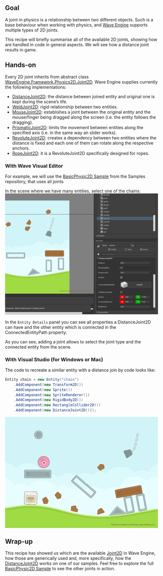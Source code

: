 ## Goal

A joint in physics is a relationship between two different objects. Such is a base behaviour when working with physics, and [Wave Engine](http://waveengine.net) supports multiple types of 2D joints.

This recipe will briefly summarise all of the available 2D joints, showing how are handled in code in general aspects. We will see how a distance joint results in game.

## Hands-on

Every 2D joint inherits from abstract class [WaveEngine.Framework.Physics2D.Joint2D](xref:WaveEngine.Framework.Physics2D.Joint2D`2). Wave Engine supplies currently the following implementations: 
 - [DistanceJoint2D](xref:WaveEngine.Framework.Physics2D.DistanceJoint2D): the distance between joined entity and original one is kept during the scene’s life.
 - [WeldJoint2D](xref:WaveEngine.Framework.Physics2D.WeldJoint2D): rigid relationship between two entities.
 - [MouseJoint2D](xref:WaveEngine.Framework.Physics2D.MouseJoint2D): establishes a joint between the original entity and the mouse/finger being dragged along the screen (i.e. the entity follows the dragging).
 - [PrismaticJoint2D](xref:WaveEngine.Framework.Physics2D.PrismaticJoint2D): limits the movement between entities along the specified axis (i.e. in the same way an slider works).
 - [RevoluteJoint2D](xref:WaveEngine.Framework.Physics2D.RevoluteJoint2D): creates a dependency between two entities where the distance is fixed and each one of them can rotate along the respective anchors.
 - [RopeJoint2D](xref:WaveEngine.Framework.Physics2D.RopeJoint2D): it is a RevoluteJoint2D specifically designed for ropes.

### With Wave Visual Editor

For example, we will use the [BasicPhysic2D Sample](https://github.com/WaveEngine/Samples/tree/master/Physics2D/BasicPhysic2D) from the Samples repository, that uses all joints

In the scene where we have many entities, select one of the chains: 
![](images/Joint/AddJoint.png)

In the `Entity Details` panel you can see all properties a DistanceJoint2D can have and the other entity which is connected in the ConnectedEntityPath property.


As you can see, adding a joint allows to select the joint type and the connected entity from the scene.

### With Visual Studio (for Windows or Mac)

The code to recreate a similar entity with a distance join by code looks like:

```c#
Entity chain = new Entity("chain")
    .AddComponent(new Transform2D())
    .AddComponent(new Sprite())
    .AddComponent(new SpriteRenderer())
    .AddComponent(new RigidBody2D())
    .AddComponent(new RectangleCollider2D())
    .AddComponent(new DistanceJoint2D(){);
```
	
![](images/Joint/Add-2D-joints-to-physic-objects.png)
## Wrap-up

This recipe has showed us which are the available [Joint2D](xref:WaveEngine.Framework.Physics2D.Joint2D`2) in Wave Engine, how those are generically used and, more specifically, how the [DistanceJoint2D](xref:WaveEngine.Framework.Physics2D.DistanceJoint2D) works on one of our samples.
Feel free to explore the full [BasicPhysic2D Sample](https://github.com/WaveEngine/Samples/tree/master/Physics2D/BasicPhysic2D) to see the other joints in action.